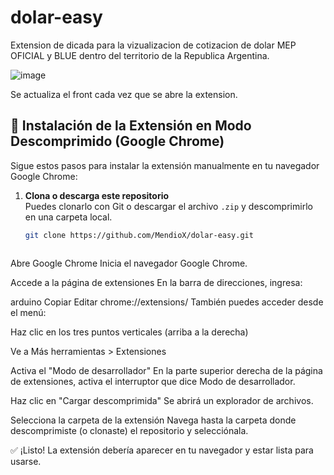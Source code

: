 # dolar-easy

Extension de dicada para la vizualizacion de cotizacion de dolar MEP OFICIAL y BLUE dentro del territorio de la Republica Argentina.

![image](https://github.com/user-attachments/assets/9db38cc0-f833-479f-be97-80febe958618)

Se actualiza el front cada vez que se abre la extension.


## 🔧 Instalación de la Extensión en Modo Descomprimido (Google Chrome)

Sigue estos pasos para instalar la extensión manualmente en tu navegador Google Chrome:

1. **Clona o descarga este repositorio**  
   Puedes clonarlo con Git o descargar el archivo `.zip` y descomprimirlo en una carpeta local.

   ```bash
   git clone https://github.com/MendioX/dolar-easy.git



Abre Google Chrome
Inicia el navegador Google Chrome.

Accede a la página de extensiones
En la barra de direcciones, ingresa:

arduino
Copiar
Editar
chrome://extensions/
También puedes acceder desde el menú:

Haz clic en los tres puntos verticales (arriba a la derecha)

Ve a Más herramientas > Extensiones

Activa el "Modo de desarrollador"
En la parte superior derecha de la página de extensiones, activa el interruptor que dice Modo de desarrollador.

Haz clic en "Cargar descomprimida"
Se abrirá un explorador de archivos.

Selecciona la carpeta de la extensión
Navega hasta la carpeta donde descomprimiste (o clonaste) el repositorio y selecciónala.

✅ ¡Listo!
La extensión debería aparecer en tu navegador y estar lista para usarse.
